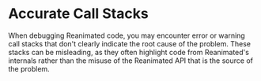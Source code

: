 # Accurate Call Stacks

When debugging Reanimated code, you may encounter error or warning call stacks that don't clearly indicate the root cause of the problem. These stacks can be misleading, as they often highlight code from Reanimated's internals rather than the misuse of the Reanimated API that is the source of the problem.
